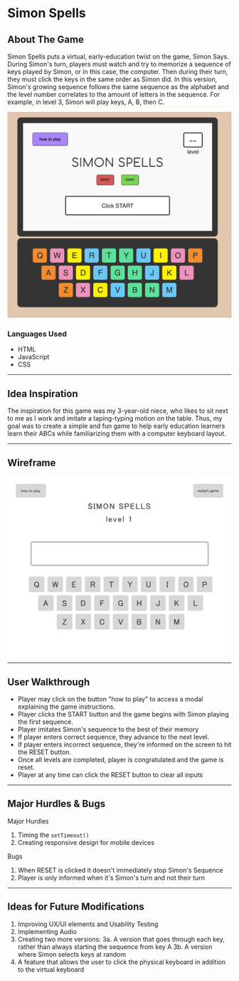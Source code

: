 # Simon Spells

## About The Game
Simon Spells puts a virtual, early-education twist on the game, Simon Says. During Simon's turn, players must watch and try to memorize a sequence of keys played by Simon, or in this case, the computer. Then during their turn, they must click the keys in the same order as Simon did. In this version, Simon's growing sequence follows the same sequence as the alphabet and the level number correlates to the amount of letters in the sequence. For example, in level 3, Simon will play keys, A, B, then C. 

<img src="img/Simon-spells-game-051421.png">

### Languages Used
- HTML
- JavaScript
- CSS

<hr>

## Idea Inspiration
The inspiration for this game was my 3-year-old niece, who likes to sit next to me as I work and imitate a taping-typing motion on the table. Thus, my goal was to create a simple and fun game to help early education learners learn their ABCs while familiarizing them with a computer keyboard layout.

<hr>

## Wireframe
<img src="img/kacieKomoto_simonSpells_wireframe_project1.png">

<hr>

## User Walkthrough
- Player may click on the button "how to play" to access a modal explaining the game instructions.
- Player clicks the START button and the game begins with Simon playing the first sequence.
- Player imitates Simon's sequence to the best of their memory
- If player enters correct sequence, they advance to the next level.
- If player enters incorrect sequence, they're informed on the screen to hit the RESET button.
- Once all levels are completed, player is congratulated and the game is reset.
- Player at any time can click the RESET button to clear all inputs

<hr>

## Major Hurdles & Bugs
Major Hurdles
1. Timing the ```setTimeout()```
2. Creating responsive design for mobile devices


Bugs
1. When RESET is clicked it doesn't immediately stop Simon's Sequence
2. Player is only informed when it's Simon's turn and not their turn
<hr>

## Ideas for Future Modifications
1. Improving UX/UI elements and Usability Testing
2. Implementing Audio
3. Creating two more versions:
3a. A version that goes through each key, rather than always starting the sequence from key A
3b. A version where Simon selects keys at random
4. A feature that allows the user to click the physical keyboard in addition to the virtual keyboard